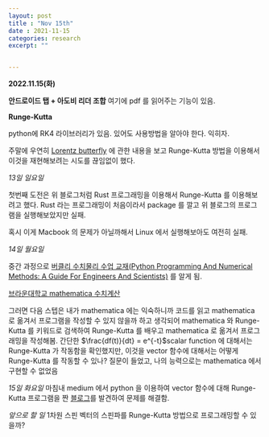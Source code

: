 ```yaml
---
layout: post
title : "Nov 15th"
date : 2021-11-15
categories: research
excerpt: ""


---
```

 

**2022.11.15(화)**



**안드로이드 탭 + 아도비 리더 조합**
여기에 pdf 를 읽어주는 기능이 있음.



**Runge-Kutta**

python에 RK4 라이브러리가 있음. 있어도 사용방법을 알아야 한다. 익히자.

주말에 우연히 [Lorentz butterfly](https://axect.github.io/posts/002_ad_2/) 에 관한 내용을 보고 Runge-Kutta 방법을 이용해서 이것을 재현해보려는 시도를 끊임없이 했다. 


*13일 일요일*

첫번째 도전은 위 블로그처럼 Rust 프로그래밍을 이용해서 Runge-Kutta 를 이용해보려고 했다. Rust 라는 프로그래밍이 처음이라서 package 를 깔고 위 블로그의 프로그램을 실행해보았지만 실패.

혹시 이게 Macbook 의 문제가 아닐까해서 Linux 에서 실행해보아도 여전히 실패.

*14일 월요일*

중간 과정으로 [버클리 수치물리 수업 교재(Python Programming And Numerical Methods: A Guide For Engineers And Scientists)](https://pythonnumericalmethods.berkeley.edu/notebooks/chapter22.05-Predictor-Corrector-Methods.html) 를 알게 됨.

[브라운대학교 mathematica 수치계산](https://www.cfm.brown.edu/people/dobrush/am33/Mathematica/ch3/RK4.html)

그러면 다음 스텝은 내가 mathematica 에는 익숙하니까 코드를 읽고 mathematica 로 옮겨서 프로그램을 작성할 수 있지 않을까 하고 생각되어 mathematica 와 Runge-Kutta 를 키워드로 검색하여 Runge-Kutta 를 배우고 mathematica 로 옮겨서 프로그래밍을 작성해봄. 
간단한 $\frac{df(t)}{dt} = e^{-t}$scalar function 에 대해서는 Runge-Kutta 가 작동함을 확인했지만, 이것을 vector 함수에 대해서는 어떻게 Runge-Kutta 를 작동할 수 있나? 질문이 들었고, 나의 능력으로는 mathematica 에서 구현할 수 없었음


*15일 화요일*
마침내 medium 에서 python 을 이용하여 vector 함수에 대해 Runge-Kutta 프로그램을 짠 [블로그](https://medium.com/codex/python-and-physics-lorenz-and-rossler-systems-65735791f5a2)를 발견하여 문제를 해결함.


*앞으로 할 일* 
1차원 스핀 벡터의 스핀파를 Runge-Kutta 방법으로 프로그래밍할 수 있을까?
